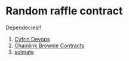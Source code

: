 # Random raffle contract

Dependecies!!
1. [Cyfrin Devops](https://github.com/Cyfrin/foundry-devops)
2. [Chainlink Brownie Contracts](https://github.com/smartcontractkit/chainlink-brownie-contracts)
3. [solmate](https://github.com/transmissions11/solmate)


